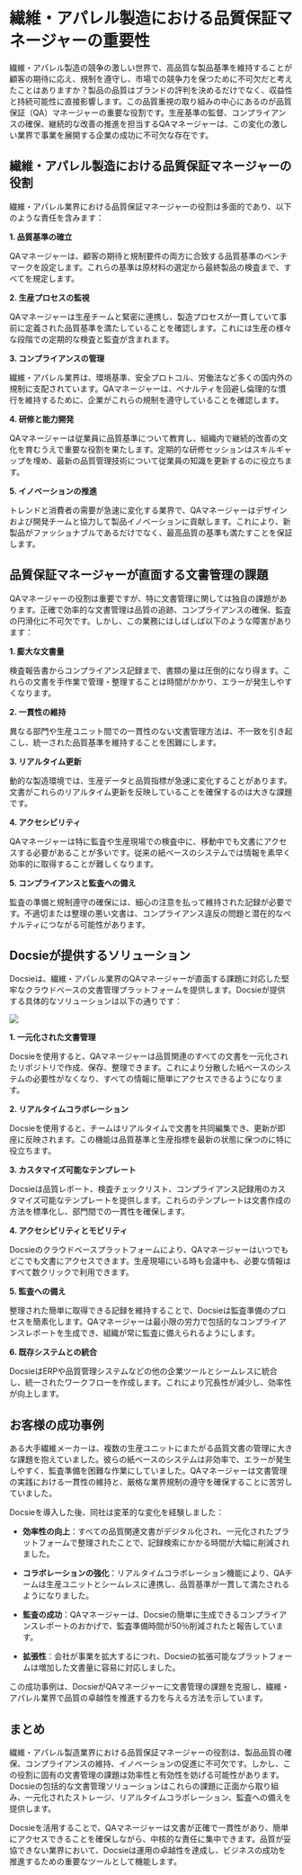# 繊維・アパレル製造における品質保証マネージャーの重要性

繊維・アパレル製造の競争の激しい世界で、高品質な製品基準を維持することが顧客の期待に応え、規制を遵守し、市場での競争力を保つために不可欠だと考えたことはありますか？製品の品質はブランドの評判を決めるだけでなく、収益性と持続可能性に直接影響します。この品質重視の取り組みの中心にあるのが品質保証（QA）マネージャーの重要な役割です。生産基準の監督、コンプライアンスの確保、継続的な改善の推進を担当するQAマネージャーは、この変化の激しい業界で事業を展開する企業の成功に不可欠な存在です。

## 繊維・アパレル製造における品質保証マネージャーの役割

繊維・アパレル業界における品質保証マネージャーの役割は多面的であり、以下のような責任を含みます：

**1. 品質基準の確立**

QAマネージャーは、顧客の期待と規制要件の両方に合致する品質基準のベンチマークを設定します。これらの基準は原材料の選定から最終製品の検査まで、すべてを規定します。

**2. 生産プロセスの監視**

QAマネージャーは生産チームと緊密に連携し、製造プロセスが一貫していて事前に定義された品質基準を満たしていることを確認します。これには生産の様々な段階での定期的な検査と監査が含まれます。

**3. コンプライアンスの管理**

繊維・アパレル業界は、環境基準、安全プロトコル、労働法など多くの国内外の規制に支配されています。QAマネージャーは、ペナルティを回避し倫理的な慣行を維持するために、企業がこれらの規制を遵守していることを確認します。

**4. 研修と能力開発**

QAマネージャーは従業員に品質基準について教育し、組織内で継続的改善の文化を育むうえで重要な役割を果たします。定期的な研修セッションはスキルギャップを埋め、最新の品質管理技術について従業員の知識を更新するのに役立ちます。

**5. イノベーションの推進**

トレンドと消費者の需要が急速に変化する業界で、QAマネージャーはデザインおよび開発チームと協力して製品イノベーションに貢献します。これにより、新製品がファッショナブルであるだけでなく、最高品質の基準も満たすことを保証します。

## 品質保証マネージャーが直面する文書管理の課題

QAマネージャーの役割は重要ですが、特に文書管理に関しては独自の課題があります。正確で効率的な文書管理は品質の追跡、コンプライアンスの確保、監査の円滑化に不可欠です。しかし、この業務にはしばしば以下のような障害があります：

**1. 膨大な文書量**

検査報告書からコンプライアンス記録まで、書類の量は圧倒的になり得ます。これらの文書を手作業で管理・整理することは時間がかかり、エラーが発生しやすくなります。

**2. 一貫性の維持**

異なる部門や生産ユニット間での一貫性のない文書管理方法は、不一致を引き起こし、統一された品質基準を維持することを困難にします。

**3. リアルタイム更新**

動的な製造環境では、生産データと品質指標が急速に変化することがあります。文書がこれらのリアルタイム更新を反映していることを確保するのは大きな課題です。

**4. アクセシビリティ**

QAマネージャーは特に監査や生産現場での検査中に、移動中でも文書にアクセスする必要があることが多いです。従来の紙ベースのシステムでは情報を素早く効率的に取得することが難しくなります。

**5. コンプライアンスと監査への備え**

監査の準備と規制遵守の確保には、細心の注意を払って維持された記録が必要です。不適切または整理の悪い文書は、コンプライアンス違反の問題と潜在的なペナルティにつながる可能性があります。

## Docsieが提供するソリューション

Docsieは、繊維・アパレル業界のQAマネージャーが直面する課題に対応した堅牢なクラウドベースの文書管理プラットフォームを提供します。Docsieが提供する具体的なソリューションは以下の通りです：

![](https://cdn.docsie.io/workspace_PxAvC1Uenuc7ad6H3/doc_wn84Jkoc6hIMTO2eE/file_wp2LyIfmJRkuzzqoi/image_3ff6fd5f-23df-1310-a91d-4b68f7347d05.jpg)

**1. 一元化された文書管理**

Docsieを使用すると、QAマネージャーは品質関連のすべての文書を一元化されたリポジトリで作成、保存、整理できます。これにより分散した紙ベースのシステムの必要性がなくなり、すべての情報に簡単にアクセスできるようになります。

**2. リアルタイムコラボレーション**

Docsieを使用すると、チームはリアルタイムで文書を共同編集でき、更新が即座に反映されます。この機能は品質基準と生産指標を最新の状態に保つのに特に役立ちます。

**3. カスタマイズ可能なテンプレート**

Docsieは品質レポート、検査チェックリスト、コンプライアンス記録用のカスタマイズ可能なテンプレートを提供します。これらのテンプレートは文書作成の方法を標準化し、部門間での一貫性を確保します。

**4. アクセシビリティとモビリティ**

Docsieのクラウドベースプラットフォームにより、QAマネージャーはいつでもどこでも文書にアクセスできます。生産現場にいる時も会議中も、必要な情報はすべて数クリックで利用できます。

**5. 監査への備え**

整理された簡単に取得できる記録を維持することで、Docsieは監査準備のプロセスを簡素化します。QAマネージャーは最小限の労力で包括的なコンプライアンスレポートを生成でき、組織が常に監査に備えられるようにします。

**6. 既存システムとの統合**

DocsieはERPや品質管理システムなどの他の企業ツールとシームレスに統合し、統一されたワークフローを作成します。これにより冗長性が減少し、効率性が向上します。

## お客様の成功事例

ある大手繊維メーカーは、複数の生産ユニットにまたがる品質文書の管理に大きな課題を抱えていました。彼らの紙ベースのシステムは非効率で、エラーが発生しやすく、監査準備を困難な作業にしていました。QAマネージャーは文書管理の実践における一貫性の維持と、厳格な業界規制の遵守を確保することに苦労していました。

Docsieを導入した後、同社は変革的な変化を経験しました：

* **効率性の向上**：すべての品質関連文書がデジタル化され、一元化されたプラットフォームで整理されたことで、記録検索にかかる時間が大幅に削減されました。

* **コラボレーションの強化**：リアルタイムコラボレーション機能により、QAチームは生産ユニットとシームレスに連携し、品質基準が一貫して満たされるようになりました。

* **監査の成功**：QAマネージャーは、Docsieの簡単に生成できるコンプライアンスレポートのおかげで、監査準備時間が50％削減されたと報告しています。

* **拡張性**：会社が事業を拡大するにつれ、Docsieの拡張可能なプラットフォームは増加した文書量に容易に対応しました。

この成功事例は、DocsieがQAマネージャーに文書管理の課題を克服し、繊維・アパレル業界で品質の卓越性を推進する力を与える方法を示しています。

## まとめ

繊維・アパレル製造業界における品質保証マネージャーの役割は、製品品質の確保、コンプライアンスの維持、イノベーションの促進に不可欠です。しかし、この役割に固有の文書管理の課題は効率性と有効性を妨げる可能性があります。Docsieの包括的な文書管理ソリューションはこれらの課題に正面から取り組み、一元化されたストレージ、リアルタイムコラボレーション、監査への備えを提供します。

Docsieを活用することで、QAマネージャーは文書が正確で一貫性があり、簡単にアクセスできることを確保しながら、中核的な責任に集中できます。品質が妥協できない業界において、Docsieは運用の卓越性を達成し、ビジネスの成功を推進するための重要なツールとして機能します。